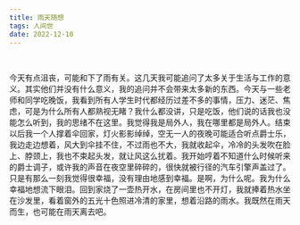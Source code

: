 ```yaml
---
title: 雨天随想
tags: 人间世
date: 2022-12-10
---
```


<br/>

今天有点沮丧，可能和下了雨有关。这几天我可能追问了太多关于生活与工作的意义。其实他们并没有什么意义，我的追问并不会带来太多新的东西。今天与一些老师和同学吃晚饭，我看到所有人学生时代都经历过差不多的事情，压力、迷茫、焦虑，可是为什么所有人都熟视无睹？我什么都没讲，只是吃饭，他们说的话我也没能怎么听到，我的思绪不在这里。我觉得我是局外人，我在哪里都是局外人。结束以后我一个人撑着伞回家，灯火影影绰绰，空无一人的夜晚可能适合听点爵士乐，我边走边想着，风大到伞挂不住，不过雨也不大，我就收起伞，冷冷的头发吹在脸上、脖颈上，我也不束起头发，就让风这么扰着。我开始哼着不知道什么时候听来的爵士调子，或许我的声音在夜空里碎碎的，很快就被行径的汽车引擎声盖过了。只是有那么一刻我觉得很幸福，没有理由地感到幸福。是啊，为什么呢。我为什么幸福地想流下眼泪。回到家烧了一壶热开水，在房间里也不开灯，我就捧着热水坐在沙发里，看着窗外的五光十色照进冷清的家里，想着沿路的雨水。我既然在雨天而生，也可能在雨天离去吧。